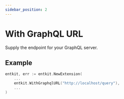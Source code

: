 ```yaml
---
sidebar_position: 2
---
```


# With GraphQL URL

Supply the endpoint for your GraphQL server.

## Example

```go title="entc.go"
entkit, err := entkit.NewExtension(
	...
    entkit.WithGraphqlURL("http://localhost/query"),
	...
)
```